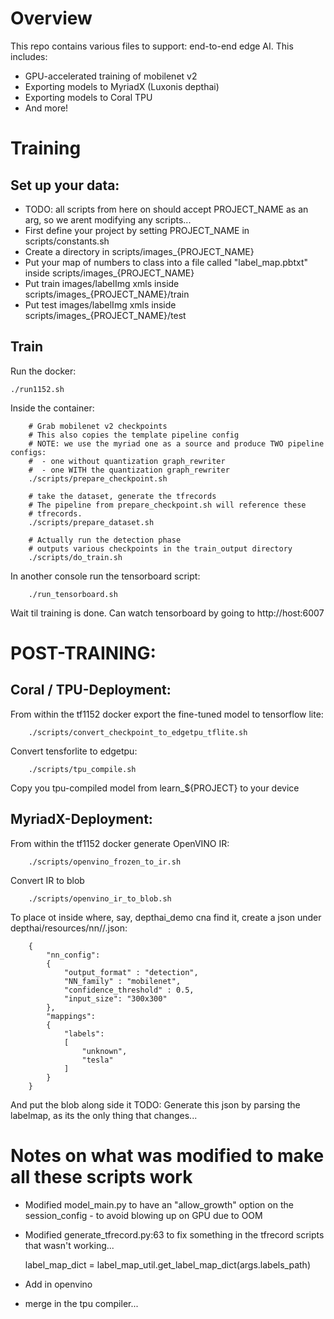 # Overview

This repo contains various files to support: end-to-end edge AI. This includes:
  - GPU-accelerated training of mobilenet v2
  - Exporting models to MyriadX (Luxonis depthai)
  - Exporting models to Coral TPU
  - And more!

# Training 


## Set up your data:
  - TODO: all scripts from here on should accept PROJECT_NAME as an arg, so we arent modifying any scripts...
  - First define your project by setting PROJECT_NAME in scripts/constants.sh
  - Create a directory in scripts/images_{PROJECT_NAME}
  - Put your map of numbers to class into a file called "label_map.pbtxt" inside scripts/images_{PROJECT_NAME}
  - Put train images/labelImg xmls inside scripts/images_{PROJECT_NAME}/train
  - Put test images/labelImg xmls inside scripts/images_{PROJECT_NAME}/test

## Train
Run the docker:

    ./run1152.sh

Inside the container:

        # Grab mobilenet v2 checkpoints
        # This also copies the template pipeline config
        # NOTE: we use the myriad one as a source and produce TWO pipeline configs:
        #  - one without quantization graph_rewriter
        #  - one WITH the quantization graph_rewriter
        ./scripts/prepare_checkpoint.sh

        # take the dataset, generate the tfrecords
        # The pipeline from prepare_checkpoint.sh will reference these
        # tfrecords.
        ./scripts/prepare_dataset.sh   

        # Actually run the detection phase
        # outputs various checkpoints in the train_output directory
        ./scripts/do_train.sh

In another console run the tensorboard script:

        ./run_tensorboard.sh

Wait til training is done. Can watch tensorboard by going to http://host:6007

# POST-TRAINING:

## Coral / TPU-Deployment:
From within the tf1152 docker export the fine-tuned model to tensorflow lite:

        ./scripts/convert_checkpoint_to_edgetpu_tflite.sh

Convert tensforlite to edgetpu:

        ./scripts/tpu_compile.sh

Copy you tpu-compiled model from learn_${PROJECT} to your device

    

## MyriadX-Deployment:
From within the tf1152 docker generate OpenVINO IR:
    
        ./scripts/openvino_frozen_to_ir.sh

Convert IR to blob

        ./scripts/openvino_ir_to_blob.sh

To place ot inside where, say, depthai_demo cna find it, create a json under depthai/resources/nn/<modeldir>/<modeldir>.json:
 
        {
            "nn_config":
            {
                "output_format" : "detection",
                "NN_family" : "mobilenet",
                "confidence_threshold" : 0.5,
                "input_size": "300x300"
            },
            "mappings":
            {
                "labels":
                [
                    "unknown",
                    "tesla"
                ]
            }
        }

And put the blob along side it
TODO: Generate this json by parsing the labelmap, as its the only thing that changes...

    
# Notes on what was modified to make all these scripts work
 - Modified model_main.py to have an "allow_growth" option on the session_config - to avoid blowing up on GPU due to OOM
 - Modified generate_tfrecord.py:63 to fix something in the tfrecord scripts that wasn't working...

    label_map_dict = label_map_util.get_label_map_dict(args.labels_path)

 - Add in openvino
 - merge in the tpu compiler...
